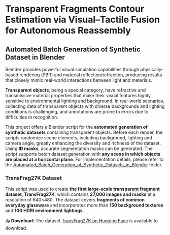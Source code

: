 # Transparent Fragments Contour Estimation via Visual–Tactile Fusion for Autonomous Reassembly

## Automated Batch Generation of Synthetic Dataset in Blender

Blender provides powerful visual simulation capabilities through physically-based rendering (PBR) and material reflection/refraction, producing results that closely mimic real-world interactions between light and materials. 

**Transparent objects**, being a special category, have refractive and transmissive material properties that make their visual features highly sensitive to environmental lighting and background. In real-world scenarios, collecting data of transparent objects with diverse backgrounds and lighting conditions is challenging, and annotations are prone to errors due to difficulties in recognition.

This project offers a Blender script for the **automated generation of synthetic datasets** containing transparent objects. Before each render, the scripts randomize scene elements, including background, lighting and camera angle, greatly enhancing the diversity and richness of the dataset. Using **ID masks**, accurate segmentation masks can be generated. The script supports batch dataset generation with **any scene in which objects are placed at a horizontal plane**. For implementation details, please refer to the [Automated_Batch_Generation_of_Synthetic_Datasets_in_Blender](https://github.com/Keithllin/Transparent-Fragments-Contour-Estimation/tree/main/Automated_Batch_Generation_of_Synthetic_Datasets_in_Blender)
 folder.
### TransFrag27K Dataset

This script was used to create **the first large-scale transparent fragment dataset, TransFrag27K**, which contains **27,000 images and masks** at a resolution of 640×480. 
The dataset covers **fragments of common everyday glassware** and incorporates more than **150 background textures** and **100 HDRI environment lightings**.  

📥 **Download:** The dataset [TransFrag27K on Hugging Face](https://huggingface.co/datasets/chenbr7/TransFrag27K) is available to download. 
